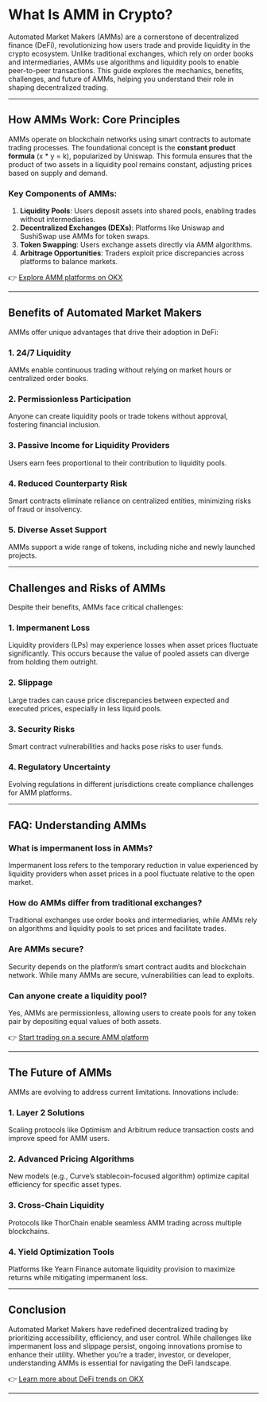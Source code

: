 # What Is AMM in Crypto?  

Automated Market Makers (AMMs) are a cornerstone of decentralized finance (DeFi), revolutionizing how users trade and provide liquidity in the crypto ecosystem. Unlike traditional exchanges, which rely on order books and intermediaries, AMMs use algorithms and liquidity pools to enable peer-to-peer transactions. This guide explores the mechanics, benefits, challenges, and future of AMMs, helping you understand their role in shaping decentralized trading.  

---

## How AMMs Work: Core Principles  

AMMs operate on blockchain networks using smart contracts to automate trading processes. The foundational concept is the **constant product formula** (x * y = k), popularized by Uniswap. This formula ensures that the product of two assets in a liquidity pool remains constant, adjusting prices based on supply and demand.  

### Key Components of AMMs:  
1. **Liquidity Pools**: Users deposit assets into shared pools, enabling trades without intermediaries.  
2. **Decentralized Exchanges (DEXs)**: Platforms like Uniswap and SushiSwap use AMMs for token swaps.  
3. **Token Swapping**: Users exchange assets directly via AMM algorithms.  
4. **Arbitrage Opportunities**: Traders exploit price discrepancies across platforms to balance markets.  

👉 [Explore AMM platforms on OKX](https://bit.ly/okx-bonus)  

---

## Benefits of Automated Market Makers  

AMMs offer unique advantages that drive their adoption in DeFi:  

### 1. **24/7 Liquidity**  
AMMs enable continuous trading without relying on market hours or centralized order books.  

### 2. **Permissionless Participation**  
Anyone can create liquidity pools or trade tokens without approval, fostering financial inclusion.  

### 3. **Passive Income for Liquidity Providers**  
Users earn fees proportional to their contribution to liquidity pools.  

### 4. **Reduced Counterparty Risk**  
Smart contracts eliminate reliance on centralized entities, minimizing risks of fraud or insolvency.  

### 5. **Diverse Asset Support**  
AMMs support a wide range of tokens, including niche and newly launched projects.  

---

## Challenges and Risks of AMMs  

Despite their benefits, AMMs face critical challenges:  

### 1. **Impermanent Loss**  
Liquidity providers (LPs) may experience losses when asset prices fluctuate significantly. This occurs because the value of pooled assets can diverge from holding them outright.  

### 2. **Slippage**  
Large trades can cause price discrepancies between expected and executed prices, especially in less liquid pools.  

### 3. **Security Risks**  
Smart contract vulnerabilities and hacks pose risks to user funds.  

### 4. **Regulatory Uncertainty**  
Evolving regulations in different jurisdictions create compliance challenges for AMM platforms.  

---

## FAQ: Understanding AMMs  

### **What is impermanent loss in AMMs?**  
Impermanent loss refers to the temporary reduction in value experienced by liquidity providers when asset prices in a pool fluctuate relative to the open market.  

### **How do AMMs differ from traditional exchanges?**  
Traditional exchanges use order books and intermediaries, while AMMs rely on algorithms and liquidity pools to set prices and facilitate trades.  

### **Are AMMs secure?**  
Security depends on the platform’s smart contract audits and blockchain network. While many AMMs are secure, vulnerabilities can lead to exploits.  

### **Can anyone create a liquidity pool?**  
Yes, AMMs are permissionless, allowing users to create pools for any token pair by depositing equal values of both assets.  

👉 [Start trading on a secure AMM platform](https://bit.ly/okx-bonus)  

---

## The Future of AMMs  

AMMs are evolving to address current limitations. Innovations include:  

### **1. Layer 2 Solutions**  
Scaling protocols like Optimism and Arbitrum reduce transaction costs and improve speed for AMM users.  

### **2. Advanced Pricing Algorithms**  
New models (e.g., Curve’s stablecoin-focused algorithm) optimize capital efficiency for specific asset types.  

### **3. Cross-Chain Liquidity**  
Protocols like ThorChain enable seamless AMM trading across multiple blockchains.  

### **4. Yield Optimization Tools**  
Platforms like Yearn Finance automate liquidity provision to maximize returns while mitigating impermanent loss.  

---

## Conclusion  

Automated Market Makers have redefined decentralized trading by prioritizing accessibility, efficiency, and user control. While challenges like impermanent loss and slippage persist, ongoing innovations promise to enhance their utility. Whether you’re a trader, investor, or developer, understanding AMMs is essential for navigating the DeFi landscape.  

👉 [Learn more about DeFi trends on OKX](https://bit.ly/okx-bonus)  

---  

